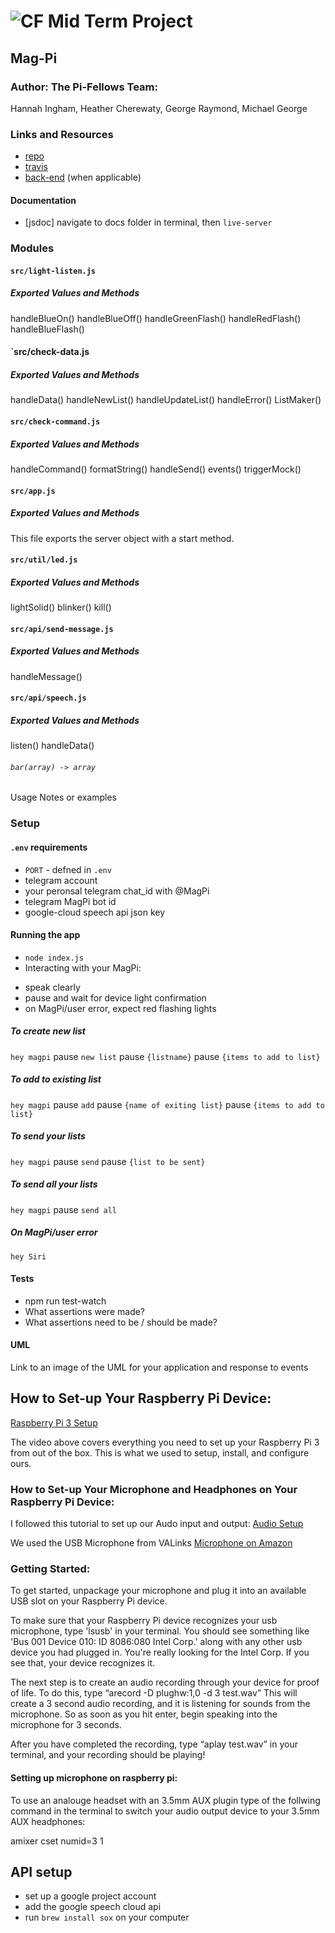 ![CF](http://i.imgur.com/7v5ASc8.png) Mid Term Project
=================================================

## Mag-Pi

### Author: The Pi-Fellows Team: 
Hannah Ingham, Heather Cherewaty, George Raymond, Michael George

### Links and Resources
* [repo](https://github.com/pi-assistant/pi-fellow)
* [travis](http://xyz.com)
* [back-end](http://xyz.com) (when applicable)

#### Documentation
* [jsdoc] 
navigate to docs folder in terminal, then `live-server`

### Modules
#### `src/light-listen.js`
##### Exported Values and Methods
handleBlueOn()
handleBlueOff()
handleGreenFlash()
handleRedFlash()
handleBlueFlash() 
#### `src/check-data.js
##### Exported Values and Methods
handleData()
handleNewList()
handleUpdateList()
handleError()
ListMaker()
#### `src/check-command.js`
##### Exported Values and Methods
handleCommand()
formatString()
handleSend()
events()
triggerMock()
#### `src/app.js`
##### Exported Values and Methods
This file exports the server object with a start method.
#### `src/util/led.js`
##### Exported Values and Methods
lightSolid()
blinker()
kill()
#### `src/api/send-message.js`
##### Exported Values and Methods
handleMessage()
#### `src/api/speech.js`
##### Exported Values and Methods
listen()
handleData()

###### `bar(array) -> array`
Usage Notes or examples

### Setup
#### `.env` requirements
* `PORT` - defned in `.env`
* telegram account 
* your peronsal telegram chat_id with @MagPi
* telegram MagPi bot id
* google-cloud speech api json key

#### Running the app
* `node index.js`
* Interacting with your MagPi:
- speak clearly
- pause and wait for device light confirmation 
- on MagPi/user error, expect red flashing lights

##### To create new list
`hey magpi` pause `new list` pause `{listname}` pause `{items to add to list}`

##### To add to existing list
`hey magpi` pause `add` pause `{name of exiting list}` pause `{items to add to list}`

##### To send your lists
`hey magpi` pause `send` pause `{list to be sent}`

##### To send all your lists
`hey magpi` pause `send all`

##### On MagPi/user error
`hey Siri`

#### Tests
* npm run test-watch
* What assertions were made?
* What assertions need to be / should be made?

#### UML
Link to an image of the UML for your application and response to events

## How to Set-up Your Raspberry Pi Device:
[Raspberry Pi 3 Setup](https://www.google.com/search?q=raspberry+pi+getting+started&rlz=1C1CHBF_enUS749US749&oq=raspb&aqs=chrome.0.69i59j0j69i60j69i59j69i57j69i60.1520j0j9&sourceid=chrome&ie=UTF-8#kpvalbx=1)

The video above covers everything you need to set up your Raspberry Pi 3 from out of the box. This is what we used to setup, install, and configure ours. 

### How to Set-up Your Microphone and Headphones on Your Raspberry Pi Device:
I followed this tutorial to set up our Audo input and output: [Audio Setup](https://maker.pro/raspberry-pi/tutorial/the-best-voice-recognition-software-for-raspberry-pi)

We used the USB Microphone from VALinks [Microphone on Amazon](https://www.amazon.com/VAlinks-Microphone-Recording-Compatible-Raspberry/dp/B014MASID4)

### Getting Started:

To get started, unpackage your microphone and plug it into an available USB slot on your Raspberry Pi device. 

To make sure that your Raspberry Pi device recognizes your usb microphone, type 'lsusb' in your terminal. 
You should see something like 'Bus 001 Device 010: ID 8086:080 Intel Corp.' along with any other usb device you had plugged in. 
You're really looking for the Intel Corp. If you see that, your device recognizes it. 

The next step is to create an audio recording through your device for proof of life. To do this, type “arecord -D plughw:1,0 -d 3 test.wav”
This will create a 3 second audio recording, and it is listening for sounds from the microphone. So as soon as you hit enter, begin speaking into the microphone for 3 seconds. 

After you have completed the recording, type “aplay test.wav” in your terminal, and your recording should be playing!

#### Setting up microphone on raspberry pi:
To use an analouge headset with an 3.5mm AUX plugin type of the follwing command in the terminal to switch your audio output device to your 3.5mm AUX headphones:

  amixer cset numid=3 1

## API setup
* set up a google project account
* add the google speech cloud api
* run `brew install sox` on your computer
